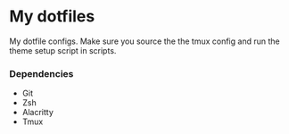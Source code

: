 # My dotfiles

My dotfile configs. Make sure you source the the tmux config and run the theme setup script in scripts.

### Dependencies
- Git
- Zsh
- Alacritty
- Tmux
